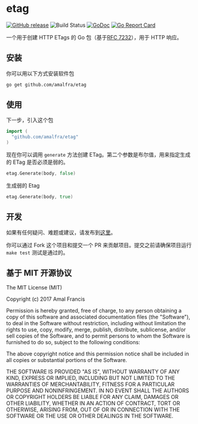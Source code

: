 etag
========
[![GitHub release](https://img.shields.io/github/release/amalfra/etag.svg)](https://github.com/amalfra/etag/releases)
![Build Status](https://github.com/amalfra/etag/actions/workflows/test.yml/badge.svg?branch=main)
[![GoDoc](https://godoc.org/github.com/amalfra/etag?status.svg)](https://godoc.org/github.com/amalfra/etag)
[![Go Report Card](https://goreportcard.com/badge/github.com/amalfra/etag)](https://goreportcard.com/report/github.com/amalfra/etag)

一个用于创建 HTTP ETags 的 Go 包（基于[RFC 7232](https://www.rfc-editor.org/rfc/rfc7232.txt)），用于 HTTP 响应。

## 安装
你可以用以下方式安装软件包
```sh
go get github.com/amalfra/etag
```

## 使用
下一步，引入这个包
``` go
import (
  "github.com/amalfra/etag"
)
```
现在你可以调用 ```generate``` 方法创建 ETag。第二个参数是布尔值，用来指定生成的 ETag 是否必须是弱的。
```go
etag.Generate(body, false)
```
生成弱的 Etag
```go
etag.Generate(body, true)
```

## 开发

如果有任何疑问、难题或建议，请发布到[这里](https://github.com/amalfra/etag/issues)。

你可以通过 Fork 这个项目和提交一个 PR 来贡献项目。提交之前请确保项目运行 ```make test``` 测试是通过的。

## 基于 MIT 开源协议

The MIT License (MIT)

Copyright (c) 2017 Amal Francis

Permission is hereby granted, free of charge, to any person obtaining a copy of this software and associated documentation files (the "Software"), to deal in the Software without restriction, including without limitation the rights to use, copy, modify, merge, publish, distribute, sublicense, and/or sell copies of the Software, and to permit persons to whom the Software is furnished to do so, subject to the following conditions:

The above copyright notice and this permission notice shall be included in all copies or substantial portions of the Software.

THE SOFTWARE IS PROVIDED "AS IS", WITHOUT WARRANTY OF ANY KIND, EXPRESS OR IMPLIED, INCLUDING BUT NOT LIMITED TO THE WARRANTIES OF MERCHANTABILITY, FITNESS FOR A PARTICULAR PURPOSE AND NONINFRINGEMENT. IN NO EVENT SHALL THE AUTHORS OR COPYRIGHT HOLDERS BE LIABLE FOR ANY CLAIM, DAMAGES OR OTHER LIABILITY, WHETHER IN AN ACTION OF CONTRACT, TORT OR OTHERWISE, ARISING FROM, OUT OF OR IN CONNECTION WITH THE SOFTWARE OR THE USE OR OTHER DEALINGS IN THE SOFTWARE.
